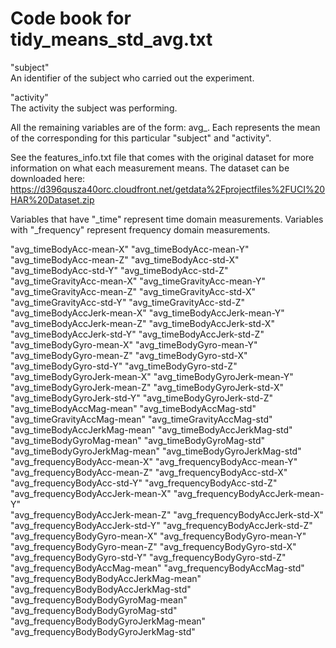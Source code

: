 Code book for tidy_means_std_avg.txt
====================================

"subject"      
An identifier of the subject who carried out the experiment.

"activity"      
The activity the subject was performing. 

All the remaining variables are of the form: avg_<original measurement>. Each represents the mean of the corresponding <original measurement> for this particular "subject" and "activity".

See the features_info.txt file that comes with the original dataset for more information on what each measurement means. The dataset can be downloaded here: https://d396qusza40orc.cloudfront.net/getdata%2Fprojectfiles%2FUCI%20HAR%20Dataset.zip

Variables that have "_time" represent time domain measurements.
Variables with "_frequency" represent frequency domain measurements.

"avg_timeBodyAcc-mean-X"
"avg_timeBodyAcc-mean-Y"               
"avg_timeBodyAcc-mean-Z"
"avg_timeBodyAcc-std-X"                
"avg_timeBodyAcc-std-Y"
"avg_timeBodyAcc-std-Z"                
"avg_timeGravityAcc-mean-X"
"avg_timeGravityAcc-mean-Y"            
"avg_timeGravityAcc-mean-Z"
"avg_timeGravityAcc-std-X"             
"avg_timeGravityAcc-std-Y"
"avg_timeGravityAcc-std-Z"             
"avg_timeBodyAccJerk-mean-X"
"avg_timeBodyAccJerk-mean-Y"           
"avg_timeBodyAccJerk-mean-Z"
"avg_timeBodyAccJerk-std-X"            
"avg_timeBodyAccJerk-std-Y"
"avg_timeBodyAccJerk-std-Z"            
"avg_timeBodyGyro-mean-X"
"avg_timeBodyGyro-mean-Y"              
"avg_timeBodyGyro-mean-Z"
"avg_timeBodyGyro-std-X"               
"avg_timeBodyGyro-std-Y"
"avg_timeBodyGyro-std-Z"               
"avg_timeBodyGyroJerk-mean-X"
"avg_timeBodyGyroJerk-mean-Y"          
"avg_timeBodyGyroJerk-mean-Z"
"avg_timeBodyGyroJerk-std-X"           
"avg_timeBodyGyroJerk-std-Y"
"avg_timeBodyGyroJerk-std-Z"           
"avg_timeBodyAccMag-mean"
"avg_timeBodyAccMag-std"               
"avg_timeGravityAccMag-mean"
"avg_timeGravityAccMag-std"            
"avg_timeBodyAccJerkMag-mean"
"avg_timeBodyAccJerkMag-std"           
"avg_timeBodyGyroMag-mean"
"avg_timeBodyGyroMag-std"              
"avg_timeBodyGyroJerkMag-mean"
"avg_timeBodyGyroJerkMag-std"          
"avg_frequencyBodyAcc-mean-X"
"avg_frequencyBodyAcc-mean-Y"          
"avg_frequencyBodyAcc-mean-Z"
"avg_frequencyBodyAcc-std-X"           
"avg_frequencyBodyAcc-std-Y"
"avg_frequencyBodyAcc-std-Z"           
"avg_frequencyBodyAccJerk-mean-X"
"avg_frequencyBodyAccJerk-mean-Y"      
"avg_frequencyBodyAccJerk-mean-Z"
"avg_frequencyBodyAccJerk-std-X"       
"avg_frequencyBodyAccJerk-std-Y"
"avg_frequencyBodyAccJerk-std-Z"       
"avg_frequencyBodyGyro-mean-X"
"avg_frequencyBodyGyro-mean-Y"         
"avg_frequencyBodyGyro-mean-Z"
"avg_frequencyBodyGyro-std-X"          
"avg_frequencyBodyGyro-std-Y"
"avg_frequencyBodyGyro-std-Z"          
"avg_frequencyBodyAccMag-mean"
"avg_frequencyBodyAccMag-std"          
"avg_frequencyBodyBodyAccJerkMag-mean"
"avg_frequencyBodyBodyAccJerkMag-std"  
"avg_frequencyBodyBodyGyroMag-mean"
"avg_frequencyBodyBodyGyroMag-std"     
"avg_frequencyBodyBodyGyroJerkMag-mean"
"avg_frequencyBodyBodyGyroJerkMag-std" 
